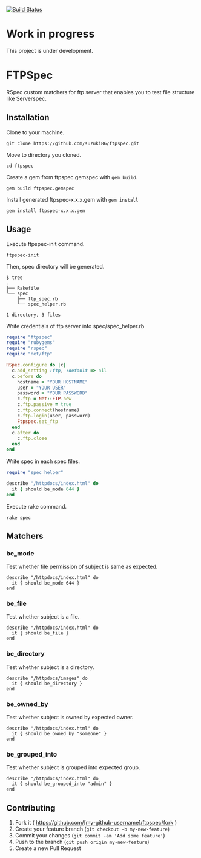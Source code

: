 [![Build Status](https://travis-ci.org/suzuki86/ftpspec.svg?branch=master)](https://travis-ci.org/suzuki86/ftpspec)

# Work in progress

This project is under development.

# FTPSpec

RSpec custom matchers for ftp server that enables you to test file structure like Serverspec.

## Installation

Clone to your machine.

```
git clone https://github.com/suzuki86/ftpspec.git
```

Move to directory you cloned.

```
cd ftpspec
```

Create a gem from ftpspec.gemspec with `gem build`.

```
gem build ftpspec.gemspec
```

Install generated ftpspec-x.x.x.gem with `gem install`

```
gem install ftpspec-x.x.x.gem
```

## Usage

Execute ftpspec-init command.

```
ftpspec-init
```

Then, spec directory will be generated.

```
$ tree
.
├── Rakefile
└── spec
    ├── ftp_spec.rb
    └── spec_helper.rb

1 directory, 3 files
```

Write credentials of ftp server into spec/spec_helper.rb

```ruby
require "ftpspec"
require "rubygems"
require "rspec"
require "net/ftp"

RSpec.configure do |c| 
  c.add_setting :ftp, :default => nil 
  c.before do
    hostname = "YOUR HOSTNAME"
    user = "YOUR USER"
    password = "YOUR PASSWORD"
    c.ftp = Net::FTP.new
    c.ftp.passive = true
    c.ftp.connect(hostname)
    c.ftp.login(user, password)
    Ftpspec.set_ftp
  end 
  c.after do
    c.ftp.close
  end 
end
```

Write spec in each spec files.

```ruby
require "spec_helper"

describe "/httpdocs/index.html" do
  it { should be_mode 644 }
end
```

Execute rake command.

```
rake spec
```

## Matchers

### be_mode

Test whether file permission of subject is same as expected.

```
describe "/httpdocs/index.html" do
  it { should be_mode 644 }
end
```

### be_file

Test whether subject is a file.

```
describe "/httpdocs/index.html" do
  it { should be_file }
end
```

### be_directory

Test whether subject is a directory.

```
describe "/httpdocs/images" do
  it { should be_directory }
end
```

### be_owned_by

Test whether subject is owned by expected owner.

```
describe "/httpdocs/index.html" do
  it { should be_owned_by "someone" }
end
```

### be_grouped_into

Test whether subject is grouped into expected group.

```
describe "/httpdocs/index.html" do
  it { should be_grouped_into "admin" }
end
```

## Contributing

1. Fork it ( https://github.com/[my-github-username]/ftpspec/fork )
2. Create your feature branch (`git checkout -b my-new-feature`)
3. Commit your changes (`git commit -am 'Add some feature'`)
4. Push to the branch (`git push origin my-new-feature`)
5. Create a new Pull Request
